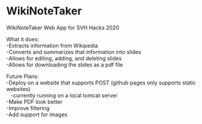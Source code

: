 # WikiNoteTaker
WikiNoteTaker Web App for SVH Hacks 2020

What it does:  
-Extracts information from Wikipedia  
-Converts and summarizes that information into slides  
-Allows for editing, adding, and deleting slides  
-Allows for downloading the slides as a pdf file  

Future Plans:  
-Deploy on a website that supports POST (github pages only supports static websites)  
&nbsp;&nbsp;&nbsp;-currently running on a local tomcat server  
-Make PDF look better  
-Improve filtering  
-Add support for images
